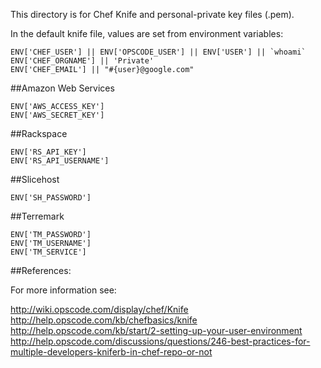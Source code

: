 This directory is for Chef Knife and personal-private key files (.pem).

In the default knife file, values are set from environment variables:

    ENV['CHEF_USER'] || ENV['OPSCODE_USER'] || ENV['USER'] || `whoami`
    ENV['CHEF_ORGNAME'] || 'Private'
    ENV['CHEF_EMAIL'] || "#{user}@google.com"

##Amazon Web Services

    ENV['AWS_ACCESS_KEY']
    ENV['AWS_SECRET_KEY']

##Rackspace

    ENV['RS_API_KEY']
    ENV['RS_API_USERNAME']

##Slicehost

    ENV['SH_PASSWORD']

##Terremark

    ENV['TM_PASSWORD']
    ENV['TM_USERNAME']
    ENV['TM_SERVICE']

##References:

For more information see:

http://wiki.opscode.com/display/chef/Knife
http://help.opscode.com/kb/chefbasics/knife
http://help.opscode.com/kb/start/2-setting-up-your-user-environment
http://help.opscode.com/discussions/questions/246-best-practices-for-multiple-developers-kniferb-in-chef-repo-or-not
